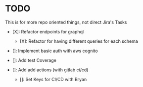 # TODO

This is for more repo oriented things, not direct Jira's Tasks

- [X]: Refactor endpoints for graphql
  - [X]: Refactor for having different queries for each schema

- []: Implement basic auth with aws cognito
- []: Add test Coverage
- []: Add add actions (with gitlab ci/cd)
  - []: Set Keys for CI/CD with Bryan
